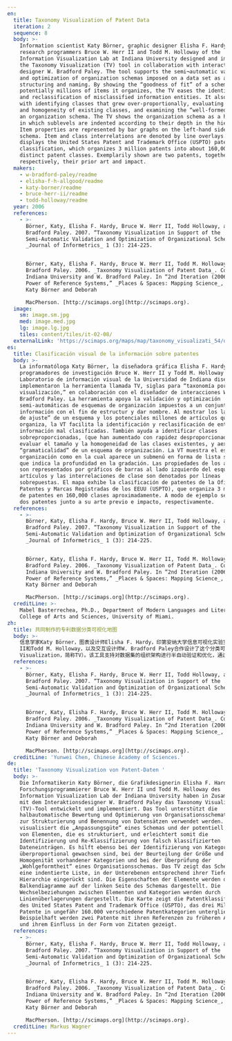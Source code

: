 ```yaml
---
en:
  title: Taxonomy Visualization of Patent Data
  iteration: 2
  sequence: 8
  body: >-
    Information scientist Katy Börner, graphic designer Elisha F. Hardy, and
    research programmers Bruce W. Herr II and Todd M. Holloway of the
    Information Visualization Lab at Indiana University designed and implemented
    the Taxonomy Visualization (TV) tool in collaboration with interaction
    designer W. Bradford Paley. The tool supports the semi¬automatic validation
    and optimization of organization schemas imposed on a data set as a means of
    structuring and naming. By showing the “goodness of fit” of a schema and the
    potentially millions of items it organizes, the TV eases the identification
    and reclassification of misclassified information entities. It also helps
    with identifying classes that grew over-proportionally, evaluating the size
    and homogeneity of existing classes, and examining the “well-formedness” of
    an organization schema. The TV shows the organization schema as a hierarchy
    in which sublevels are indented according to their depth in the hierarchy.
    Item properties are represented by bar graphs on the left-hand side of the
    schema. Item and class interrelations are denoted by line overlays. The map
    displays the United States Patent and Trademark Office (USPTO) patent
    classification, which organizes 3 million patents into about 160,000
    distinct patent classes. Exemplarily shown are two patents, together with,
    respectively, their prior art and impact.
  makers:
    - w-bradford-paley/readme
    - elisha-f-h-allgood/readme
    - katy-borner/readme
    - bruce-herr-ii/readme
    - todd-holloway/readme
  year: 2006
  references:
    - >-
      Börner, Katy, Elisha F. Hardy, Bruce W. Herr II, Todd Holloway, and W.
      Bradford Paley. 2007. “Taxonomy Visualization in Support of the
      Semi-Automatic Validation and Optimization of Organizational Schemas.”
      _Journal of Informetrics_ 1 (3): 214-225.


      Börner, Katy, Elisha F. Hardy, Bruce W. Herr II, Todd M. Holloway, and W.
      Bradford Paley. 2006. _Taxonomy Visualization of Patent Data_. Courtesy of
      Indiana University and W. Bradford Paley. In “2nd Iteration (2006): The
      Power of Reference Systems,” _Places & Spaces: Mapping Science_, edited by
      Katy Börner and Deborah  

      MacPherson. [http://scimaps.org](http://scimaps.org).
  image:
    sm: image.sm.jpg
    med: image.med.jpg
    lg: image.lg.jpg
    tiles: content/tiles/it-02-08/
  externalLink: 'https://scimaps.org/maps/map/taxonomy_visualizati_54/detail'
es:
  title: Clasificación visual de la información sobre patentes
  body: >-
    La informatóloga Katy Börner, la diseñadora gráfica Elisha F. Hardy, y los
    programadores de investigación Bruce W. Herr II y Todd M. Holloway del
    Laboratorio de información visual de la Universidad de Indiana diseñaron e
    implementaron la herramienta llamada TV, siglas para “taxonomía por
    visualización,” en colaboración con el diseñador de interacciones W.
    Bradford Paley. La herramienta apoya la validación y optimización
    semi-automáticas de esquemas de organización impuestos a un conjunto de
    información con el fin de estructur y dar nombre. Al mostrar los la “bondad
    de ajuste” de un esquema y los potenciales millones de artículos que
    organiza, la VT facilita la identificación y reclasificación de entidades de
    información mal clasificadas. También ayuda a identificar clases
    sobreproporcionadas, (que han aumentado con rapidez desproporcionada), a
    evaluar el tamaño y la homogeneidad de las clases existentes, y aexaminar la
    “gramaticalidad” de un esquema de organización. La VT muestra el esquema de
    organización como en la cual aparece un submenú en forma de lista sangrada
    que indica la profundidad en la gradación. Las propiedades de los artículos
    son representados por gráficos de barras al lado izquierdo del esquema. Los
    artículos y las interrelaciones de clase son denotados por líneas
    sobrepuestas. El mapa exhibe la clasificación de patentes de la Oficina de
    Patentes y Marcas Registradas de los EEUU (USPTO), que organiza 3 millones
    de patentes en 160,000 clases aproximadamente. A modo de ejemplo se muestran
    dos patentes junto a su arte previo e impacto, respectivamente.
  references:
    - >-
      Börner, Katy, Elisha F. Hardy, Bruce W. Herr II, Todd Holloway, and W.
      Bradford Paley. 2007. “Taxonomy Visualization in Support of the
      Semi-Automatic Validation and Optimization of Organizational Schemas.”
      _Journal of Informetrics_ 1 (3): 214-225.


      Börner, Katy, Elisha F. Hardy, Bruce W. Herr II, Todd M. Holloway, and W.
      Bradford Paley. 2006. _Taxonomy Visualization of Patent Data_. Courtesy of
      Indiana University and W. Bradford Paley. In “2nd Iteration (2006): The
      Power of Reference Systems,” _Places & Spaces: Mapping Science_, edited by
      Katy Börner and Deborah  

      MacPherson. [http://scimaps.org](http://scimaps.org).
  creditLine: >-
    Mabel Basterrechea, Ph.D., Department of Modern Languages and Literatures,
    College of Arts and Sciences, University of Miami.
zh:
  title: 共同制作的专利数据分类可视化地图
  body: >-
    信息学家Katy Börner，图表设计师Elisha F. Hardy，印第安纳大学信息可视化实验室的研究程序员Bruce W. Herr
    II和Todd M. Holloway，以及交互设计师W. Bradford Paley合作设计了这个分类可视化工具（Taxonomy
    Visualization，简称TV）。该工具支持对数据集的组织架构进行半自动验证和优化，通过展示该架构的“拟合优度”和该工具可以组织的数百万潜在字段，TV减轻了分类错误的信息实体的识别与再分类工作。该工具还有助于识别超比例增长的分类号，评估现有分类号的规模和同质性，并对一个组织架构进行“完构性”审查。根据层级的深度，TV逐级展示了组织架构。架构左边的条形图代表了条目属性，条形图的重叠代表条目和分类号之间的相关关系。该地图展示了美国专利商标局的专利分类号，该分类将300万件专利归入大约16万个不同的专利分类号中。
  references:
    - >-
      Börner, Katy, Elisha F. Hardy, Bruce W. Herr II, Todd Holloway, and W.
      Bradford Paley. 2007. “Taxonomy Visualization in Support of the
      Semi-Automatic Validation and Optimization of Organizational Schemas.”
      _Journal of Informetrics_ 1 (3): 214-225.


      Börner, Katy, Elisha F. Hardy, Bruce W. Herr II, Todd M. Holloway, and W.
      Bradford Paley. 2006. _Taxonomy Visualization of Patent Data_. Courtesy of
      Indiana University and W. Bradford Paley. In “2nd Iteration (2006): The
      Power of Reference Systems,” _Places & Spaces: Mapping Science_, edited by
      Katy Börner and Deborah  

      MacPherson. [http://scimaps.org](http://scimaps.org).
  creditLine: 'Yunwei Chen, Chinese Academy of Sciences.'
de:
  title: 'Taxonomy Visualization von Patent-Daten '
  body: >-
    Die Informatikerin Katy Börner, die Grafikdesignerin Elisha F. Hardy und die
    Forschungsprogrammierer Bruce W. Herr II und Todd M. Holloway des
    Information Visualization Lab der Indiana University haben in Zusammenarbeit
    mit dem Interaktionsdesigner W. Bradford Paley das Taxonomy Visualization
    (TV)-Tool entwickelt und implementiert. Das Tool unterstützt die
    halbautomatische Bewertung und Optimierung von Organisationsschemata, die
    zur Strukturierung und Benennung von Datensätzen verwendet werden. Es
    visualisiert die „Anpassungsgüte“ eines Schemas und der potentiell Millionen
    von Elementen, die es strukturiert, und erleichtert somit die
    Identifizierung und Re-Klassifizierung von falsch klassifizierten
    Dateneinträgen. Es hilft ebenso bei der Identifizierung von Kategorien, die
    überproportional gewachsen sind, bei der Beurteilung der Größe und
    Homogenität vorhandener Kategorien und bei der Überprüfung der
    „Wohlgeformtheit“ eines Organisationsschemas. Das TV zeigt das Schema als
    eine indentierte Liste, in der Unterebenen entsprechend ihrer Tiefe in der
    Hierarchie eingerückt sind. Die Eigenschaften der Elemente werden durch
    Balkendiagramme auf der linken Seite des Schemas dargestellt. Die
    Wechselbeziehungen zwischen Elementen und Kategorien werden durch
    Linienüberlagerungen dargestellt. Die Karte zeigt die Patentklassifizierung
    des United States Patent and Trademark Office (USPTO), das drei Millionen
    Patente in ungefähr 160.000 verschiedene Patentkategorien untergliedert.
    Beispielhaft werden zwei Patente mit ihren Referenzen zu früheren Arbeiten
    und ihrem Einfluss in der Form von Zitaten gezeigt.
  references:
    - >-
      Börner, Katy, Elisha F. Hardy, Bruce W. Herr II, Todd Holloway, and W.
      Bradford Paley. 2007. “Taxonomy Visualization in Support of the
      Semi-Automatic Validation and Optimization of Organizational Schemas.”
      _Journal of Informetrics_ 1 (3): 214-225.


      Börner, Katy, Elisha F. Hardy, Bruce W. Herr II, Todd M. Holloway, and W.
      Bradford Paley. 2006. _Taxonomy Visualization of Patent Data_. Courtesy of
      Indiana University and W. Bradford Paley. In “2nd Iteration (2006): The
      Power of Reference Systems,” _Places & Spaces: Mapping Science_, edited by
      Katy Börner and Deborah  

      MacPherson. [http://scimaps.org](http://scimaps.org).
  creditLine: Markus Wagner
---
```

